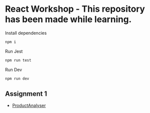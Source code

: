 # React Workshop - This repository has been made while learning.

Install dependencies

```bash
npm i
```

Run Jest

```bash
npm run test
```

Run Dev

```bash
npm run dev
```

## Assignment 1

-   [ProductAnalyser](src/assignment_1)
